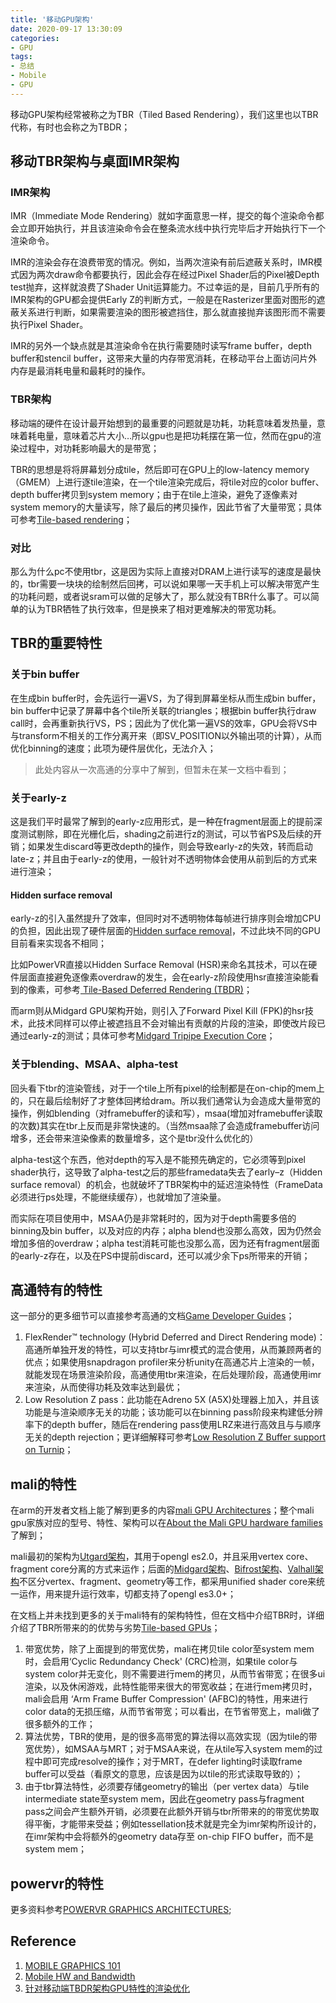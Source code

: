 ```yaml
---
title: '移动GPU架构'
date: 2020-09-17 13:30:09
categories:
- GPU
tags: 
- 总结
- Mobile
- GPU
---
```

移动GPU架构经常被称之为TBR（Tiled Based Rendering），我们这里也以TBR代称，有时也会称之为TBDR；
<!--more-->

## 移动TBR架构与桌面IMR架构

### IMR架构

IMR（Immediate Mode Rendering）就如字面意思一样，提交的每个渲染命令都会立即开始执行，并且该渲染命令会在整条流水线中执行完毕后才开始执行下一个渲染命令。

IMR的渲染会存在浪费带宽的情况。例如，当两次渲染有前后遮蔽关系时，IMR模式因为两次draw命令都要执行，因此会存在经过Pixel Shader后的Pixel被Depth test抛弃，这样就浪费了Shader Unit运算能力。不过幸运的是，目前几乎所有的IMR架构的GPU都会提供Early Z的判断方式，一般是在Rasterizer里面对图形的遮蔽关系进行判断，如果需要渲染的图形被遮挡住，那么就直接抛弃该图形而不需要执行Pixel Shader。

IMR的另外一个缺点就是其渲染命令在执行需要随时读写frame buffer，depth buffer和stencil buffer，这带来大量的内存带宽消耗，在移动平台上面访问片外内存是最消耗电量和最耗时的操作。

### TBR架构

移动端的硬件在设计最开始想到的最重要的问题就是功耗，功耗意味着发热量，意味着耗电量，意味着芯片大小…所以gpu也是把功耗摆在第一位，然而在gpu的渲染过程中，对功耗影响最大的是带宽；

TBR的思想是将将屏幕划分成tile，然后即可在GPU上的low-latency memory（GMEM）上进行逐tile渲染，在一个tile渲染完成后，将tile对应的color buffer、depth buffer拷贝到system memory；由于在tile上渲染，避免了逐像素对system memory的大量读写，除了最后的拷贝操作，因此节省了大量带宽；具体可参考[Tile-based rendering](https://developer.qualcomm.com/sites/default/files/docs/adreno-gpu/developer-guide/gpu/overview.html#tile-based-rendering)；

### 对比

那么为什么pc不使用tbr，这是因为实际上直接对DRAM上进行读写的速度是最快的，tbr需要一块块的绘制然后回拷，可以说如果哪一天手机上可以解决带宽产生的功耗问题，或者说sram可以做的足够大了，那么就没有TBR什么事了。可以简单的认为TBR牺牲了执行效率，但是换来了相对更难解决的带宽功耗。

## TBR的重要特性

### 关于bin buffer

在生成bin buffer时，会先运行一遍VS，为了得到屏幕坐标从而生成bin buffer，bin buffer中记录了屏幕中各个tile所关联的triangles；根据bin buffer执行draw call时，会再重新执行VS，PS；因此为了优化第一遍VS的效率，GPU会将VS中与transform不相关的工作分离开来（即SV_POSITION以外输出项的计算），从而优化binning的速度；此项为硬件层优化，无法介入；

> 此处内容从一次高通的分享中了解到，但暂未在某一文档中看到；

### 关于early-z

这是我们平时最常了解到的early-z应用形式，是一种在fragment层面上的提前深度测试剔除，即在光栅化后，shading之前进行z的测试，可以节省PS及后续的开销；如果发生discard等更改depth的操作，则会导致early-z的失效，转而启动late-z；并且由于early-z的使用，一般针对不透明物体会使用从前到后的方式来进行渲染；

#### Hidden surface removal

early-z的引入虽然提升了效率，但同时对不透明物体每帧进行排序则会增加CPU的负担，因此出现了硬件层面的[Hidden surface removal](https://en.wikipedia.org/wiki/Hidden-surface_determination)，不过此块不同的GPU目前看来实现各不相同；

比如PowerVR直接以Hidden Surface Removal (HSR)来命名其技术，可以在硬件层面直接避免逐像素overdraw的发生，会在early-z阶段使用hsr直接渲染能看到的像素，可参考[
Tile-Based Deferred Rendering (TBDR)](https://docs.imgtec.com/Architecture_Guides/PowerVR_Architecture/topics/powervr_architecture_tile_based_deferred_rendering__tbdr.html?hl=hidden%2Csurface%2Cremoval)；

而arm则从Midgard GPU架构开始，则引入了Forward Pixel Kill (FPK)的hsr技术，此技术同样可以停止被遮挡且不会对输出有贡献的片段的渲染，即使改片段已通过early-z的测试；具体可参考[Midgard Tripipe Execution Core](https://developer.arm.com/documentation/102560/0100/Midgard-Tripipe-Execution-Core?lang=en)；

### 关于blending、MSAA、alpha-test

回头看下tbr的渲染管线，对于一个tile上所有pixel的绘制都是在on-chip的mem上的，只在最后绘制好了才整体回拷给dram。所以我们通常认为会造成大量带宽的操作，例如blending（对framebuffer的读和写），msaa(增加对framebuffer读取的次数)其实在tbr上反而是非常快速的。（当然msaa除了会造成framebuffer访问增多，还会带来渲染像素的数量增多，这个是tbr没什么优化的）

alpha-test这个东西，他对depth的写入是不能预先确定的，它必须等到pixel shader执行，这导致了alpha-test之后的那些framedata失去了early–z（Hidden surface removal）的机会，也就破坏了TBR架构中的延迟渲染特性（FrameData必须进行ps处理，不能继续缓存），也就增加了渲染量。

而实际在项目使用中，MSAA仍是非常耗时的，因为对于depth需要多倍的binning及bin buffer，以及对应的内存；alpha blend也没那么高效，因为仍然会增加多倍的overdraw；alpha test消耗可能也没那么高，因为还有fragment层面的early-z存在，以及在PS中提前discard，还可以减少余下ps所带来的开销；

## 高通特有的特性

这一部分的更多细节可以直接参考高通的文档[Game Developer Guides](https://developer.qualcomm.com/sites/default/files/docs/adreno-gpu/developer-guide/index.html)；

1. FlexRender™ technology (Hybrid Deferred and Direct Rendering mode)：高通所单独开发的特性，可以支持tbr与imr模式的混合使用，从而兼顾两者的优点；如果使用snapdragon profiler来分析unity在高通芯片上渲染的一帧，就能发现在场景渲染阶段，高通使用tbr来渲染，在后处理阶段，高通使用imr来渲染，从而使得功耗及效率达到最优；
2. Low Resolution Z pass：此功能在Adreno 5X (A5X)处理器上加入，并且该功能是与渲染顺序无关的功能；该功能可以在binning pass阶段来构建低分辨率下的depth buffer，随后在rendering pass使用LRZ来进行高效且与与顺序无关的depth rejection；更详细解释可参考[Low Resolution Z Buffer support on Turnip](https://blogs.igalia.com/siglesias/2021/04/19/low-resolution-z-buffer-support-on-turnip/)；

## mali的特性

在arm的开发者文档上能了解到更多的内容[mali GPU Architectures](https://developer.arm.com/Architectures#aq=%40navigationhierarchiescategories%3D%3D%22Architecture%20products%22%20AND%20%40navigationhierarchiescontenttype%3D%3D%22Product%20Information%22&numberOfResults=48&f[navigationhierarchiesprocessortype]=GPU%20Architectures)；整个mali gpu家族对应的型号、特性、架构可以在[About the Mali GPU hardware families](https://developer.arm.com/documentation/100587/1-1/The-Mali-GPU-Hardware-Families/About-the-Mali-GPU-hardware-families?lang=en)了解到；

mali最初的架构为[Utgard架构](https://developer.arm.com/documentation/102538/0100/?lang=en)，其用于opengl es2.0，并且采用vertex core、fragment core分离的方式来运作；后面的[Midgard架构](https://developer.arm.com/documentation/102560/0100?lang=en)、[Bifrost架构](https://developer.arm.com/documentation/102546/0100/?lang=en)、[Valhall架构](https://developer.arm.com/documentation/102203/0100/?lang=en)不区分vertex、fragment、geometry等工作，都采用unified shader core来统一运作，用来提升运行效率，切都支持了opengl es3.0+；

在文档上并未找到更多的关于mali特有的架构特性，但在文档中介绍TBR时，详细介绍了TBR所带来的的优势与劣势[Tile-based GPUs](https://developer.arm.com/documentation/102662/0100?lang=en)；
1. 带宽优势，除了上面提到的带宽优势，mali在拷贝tile color至system mem时，会启用‘Cyclic Redundancy Check' (CRC)检测，如果tile color与system color并无变化，则不需要进行mem的拷贝，从而节省带宽；在很多ui渲染，以及休闲游戏，此特性能带来很大的带宽收益；在进行mem拷贝时，mali会启用 ‘Arm Frame Buffer Compression' (AFBC)的特性，用来进行color data的无损压缩，从而节省带宽；可以看出，在节省带宽上，mali做了很多额外的工作；
2. 算法优势，TBR的使用，是的很多高带宽的算法得以高效实现（因为tile的带宽优势），如MSAA与MRT；对于MSAA来说，在从tile写入system mem的过程中即可完成resolve的操作；对于MRT，在defer lighting时读取frame buffer可以受益（看原文的意思，应该是因为以tile的形式读取导致的）；
3. 由于tbr算法特性，必须要存储geometry的输出（per vertex data）与tile intermediate  state至system mem，因此在geometry pass与fragment pass之间会产生额外开销，必须要在此额外开销与tbr所带来的的带宽优势取得平衡，才能带来受益；例如tessellation技术就是完全为imr架构所设计的，在imr架构中会将额外的geometry data存至 on-chip FIFO buffer，而不是system mem；

## powervr的特性

更多资料参考[POWERVR GRAPHICS ARCHITECTURES](https://www.imaginationtech.com/products/gpu/graphics-architecture/);

## Reference

1. [MOBILE GRAPHICS 101](https://community.arm.com/arm-community-blogs/b/graphics-gaming-and-vr-blog/posts/moving-mobile-graphics)
2. [Mobile HW and Bandwidth](https://community.arm.com/arm-community-blogs/b/graphics-gaming-and-vr-blog/posts/moving-mobile-graphics)
3. [针对移动端TBDR架构GPU特性的渲染优化](https://gameinstitute.qq.com/community/detail/123220)
